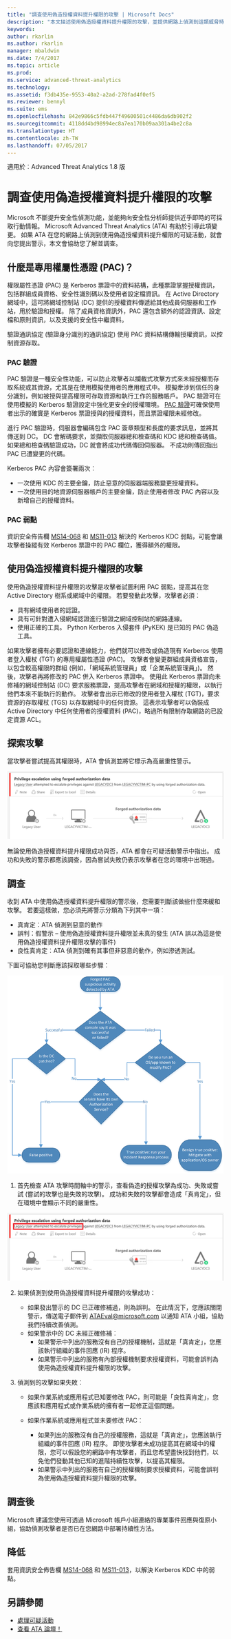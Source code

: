 ```yaml
---
title: "調查使用偽造授權資料提升權限的攻擊 | Microsoft Docs"
description: "本文描述使用偽造授權資料提升權限的攻擊，並提供網路上偵測到這類威脅時的調查指示。"
keywords: 
author: rkarlin
ms.author: rkarlin
manager: mbaldwin
ms.date: 7/4/2017
ms.topic: article
ms.prod: 
ms.service: advanced-threat-analytics
ms.technology: 
ms.assetid: f3db435e-9553-40a2-a2ad-278fad4f0ef5
ms.reviewer: bennyl
ms.suite: ems
ms.openlocfilehash: 842e9866c5fdb447f49600501c4486da6db902f2
ms.sourcegitcommit: 4118dd4bd98994ec8a7ea170b09aa301a4be2c8a
ms.translationtype: HT
ms.contentlocale: zh-TW
ms.lasthandoff: 07/05/2017
---
```

適用於︰Advanced Threat Analytics 1.8 版

# <a name="investigating-privilege-escalation-using-forged-authorization-data-attacks"></a>調查使用偽造授權資料提升權限的攻擊

Microsoft 不斷提升安全性偵測功能，並能夠向安全性分析師提供近乎即時的可採取行動情報。 Microsoft Advanced Threat Analytics (ATA) 有助於引導此項變更。 如果 ATA 在您的網路上偵測到使用偽造授權資料提升權限的可疑活動，就會向您提出警示，本文會協助您了解並調查。

## <a name="what-is-a-privileged-attribute-certificate-pac"></a>什麼是專用權屬性憑證 (PAC)？

權限屬性憑證 (PAC) 是 Kerberos 票證中的資料結構，此種票證掌握授權資訊，包括群組成員資格、安全性識別碼以及使用者設定檔資訊。 在 Active Directory 網域中，這可將網域控制站 (DC) 提供的授權資料傳遞給其他成員伺服器和工作站，用於驗證和授權。 除了成員資格資訊外，PAC 還包含額外的認證資訊、設定檔和原則資訊，以及支援的安全性中繼資料。 

驗證通訊協定 (驗證身分識別的通訊協定) 使用 PAC 資料結構傳輸授權資訊，以控制資源存取。

### <a name="pac-validation"></a>PAC 驗證

PAC 驗證是一種安全性功能，可以防止攻擊者以攔截式攻擊方式來未經授權而存取系統或其資源，尤其是在使用模擬使用者的應用程式中。 模擬牽涉到信任的身分識別，例如被授與提高權限可存取資源和執行工作的服務帳戶。 PAC 驗證可在使用模擬的 Kerberos 驗證設定中強化更安全的授權環境。 [PAC 驗證](https://blogs.msdn.microsoft.com/openspecification/2009/04/24/understanding-microsoft-kerberos-pac-validation/)可確保使用者出示的確實是 Kerberos 票證授與的授權資料，而且票證權限未經修改。

進行 PAC 驗證時，伺服器會編碼包含 PAC 簽章類型和長度的要求訊息，並將其傳送到 DC。 DC 會解碼要求，並擷取伺服器總和檢查碼和 KDC 總和檢查碼值。 如果總和檢查碼驗證成功，DC 就會將成功代碼傳回伺服器。 不成功則傳回指出 PAC 已遭變更的代碼。 

Kerberos PAC 內容會簽署兩次︰ 
- 一次使用 KDC 的主要金鑰，防止惡意的伺服器端服務變更授權資料。
- 一次使用目的地資源伺服器帳戶的主要金鑰，防止使用者修改 PAC 內容以及新增自己的授權資料。

### <a name="pac-vulnerability"></a>PAC 弱點
資訊安全佈告欄 [MS14-068](https://technet.microsoft.com/library/security/MS14-068.aspx) 和 [MS11-013](https://technet.microsoft.com/library/security/ms11-013.aspx) 解決的 Kerberos KDC 弱點，可能會讓攻擊者操縱有效 Kerberos 票證中的 PAC 欄位，獲得額外的權限。

## <a name="privilege-escalation-using-forged-authorization-data-attack"></a>使用偽造授權資料提升權限的攻擊

使用偽造授權資料提升權限的攻擊是攻擊者試圖利用 PAC 弱點，提高其在您 Active Directory 樹系或網域中的權限。 若要發動此攻擊，攻擊者必須︰
-   具有網域使用者的認證。
-   具有可針對遭入侵網域認證進行驗證之網域控制站的網路連線。
-   使用正確的工具。 Python Kerberos 入侵套件 (PyKEK) 是已知的 PAC 偽造工具。

如果攻擊者擁有必要認證和連線能力，他們就可以修改或偽造現有 Kerberos 使用者登入權杖 (TGT) 的專用權屬性憑證 (PAC)。 攻擊者會變更群組成員資格宣告，以包含較高權限的群組 (例如，「網域系統管理員」或「企業系統管理員」)。 然後，攻擊者再將修改的 PAC 併入 Kerberos 票證中。 使用此 Kerberos 票證向未修補的網域控制站 (DC) 要求服務票證，提高攻擊者在網域和授權的權限，以執行他們本來不能執行的動作。 攻擊者會出示已修改的使用者登入權杖 (TGT)，要求資源的存取權杖 (TGS) 以存取網域中的任何資源。 這表示攻擊者可以偽裝成 Active Directory 中任何使用者的授權資料 (PAC)，略過所有限制存取網路的已設定資源 ACL。

## <a name="discovering-the-attack"></a>探索攻擊
當攻擊者嘗試提高其權限時，ATA 會偵測並將它標示為高嚴重性警示。

![偽造的 PAC 可疑活動](./media/forged-pac.png)

無論使用偽造授權資料提升權限成功與否，ATA 都會在可疑活動警示中指出。 成功和失敗的警示都應該調查，因為嘗試失敗仍表示攻擊者在您的環境中出現過。

## <a name="investigating"></a>調查
收到 ATA 中使用偽造授權資料提升權限的警示後，您需要判斷該做些什麼來緩和攻擊。 若要這樣做，您必須先將警示分類為下列其中一項︰ 
-   真肯定︰ATA 偵測到惡意的動作
-   誤判：假警示 – 使用偽造授權資料提升權限並未真的發生 (ATA 誤以為這是使用偽造授權資料提升權限攻擊的事件)
-   良性真肯定︰ATA 偵測到確有其事但非惡意的動作，例如滲透測試。

下圖可協助您判斷應該採取哪些步驟︰

![偽造的 PAC 圖表](./media/forged-pac-diagram.png)

1. 首先檢查 ATA 攻擊時間軸中的警示，查看偽造的授權攻擊為成功、失敗或嘗試 (嘗試的攻擊也是失敗的攻擊)。 成功和失敗的攻擊都會造成「真肯定」，但在環境中會顯示不同的嚴重性。
 
 ![偽造的 PAC 可疑活動](./media/forged-pac-sa.png)


2.  如果偵測到使用偽造授權資料提升權限的攻擊成功：
    -   如果發出警示的 DC 已正確修補過，則為誤判。 在此情況下，您應該關閉警示，傳送電子郵件到 ATAEval@microsoft.com 以通知 ATA 小組，協助我們持續改善偵測。 
    -   如果警示中的 DC 未經正確修補︰
        -   如果警示中列出的服務沒有自己的授權機制，這就是「真肯定」，您應該執行組織的事件回應 (IR) 程序。 
        -   如果警示中列出的服務有內部授權機制要求授權資料，可能會誤判為使用偽造授權資料提升權限的攻擊。 

3.  偵測到的攻擊如果失敗︰
    -   如果作業系統或應用程式已知要修改 PAC，則可能是「良性真肯定」，您應該和應用程式或作業系統的擁有者一起修正這個問題。

    -   如果作業系統或應用程式並未要修改 PAC︰ 

        -   如果列出的服務沒有自己的授權服務，這就是「真肯定」，您應該執行組織的事件回應 (IR) 程序。 即使攻擊者未成功提高其在網域中的權限，您可以假設您的網路中有攻擊者，而且您希望盡快找到他們，以免他們發動其他已知的進階持續性攻擊，以提高其權限。 
        -   如果警示中列出的服務有自己的授權機制要求授權資料，可能會誤判為使用偽造授權資料提升權限的攻擊。

## <a name="post-investigation"></a>調查後
Microsoft 建議您使用可透過 Microsoft 帳戶小組連絡的專業事件回應與復原小組，協助偵測攻擊者是否已在您網路中部署持續性方法。


## <a name="mitigation"></a>降低

套用資訊安全佈告欄 [MS14-068](https://technet.microsoft.com/library/security/MS14-068.aspx) 和 [MS11-013](https://technet.microsoft.com/library/security/ms11-013.aspx)，以解決 Kerberos KDC 中的弱點。 


## <a name="see-also"></a>另請參閱
- [處理可疑活動](working-with-suspicious-activities.md)
- [查看 ATA 論壇！](https://social.technet.microsoft.com/Forums/security/home?forum=mata)
